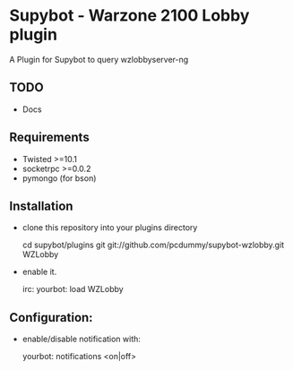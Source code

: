 Supybot - Warzone 2100 Lobby plugin
============

A Plugin for Supybot to query wzlobbyserver-ng

TODO
-----------
* Docs

Requirements
-----------
* Twisted >=10.1
* socketrpc >=0.0.2
* pymongo (for bson)

Installation
-----------
* clone this repository into your plugins directory

    cd supybot/plugins
    git git://github.com/pcdummy/supybot-wzlobby.git WZLobby

* enable it.

    irc: yourbot: load WZLobby

Configuration:
-----------
* enable/disable notification with:

    yourbot: notifications <on|off>
